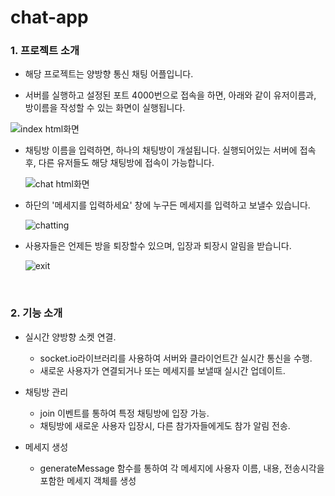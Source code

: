 # chat-app

<h3>1. 프로젝트 소개 </h3>

- 해당 프로젝트는 양방향 통신 채팅 어플입니다.

- 서버를 실행하고 설정된 포트 4000번으로 접속을 하면, 아래와 같이 유저이름과, 방이름을 작성할 수 있는 화면이 실행됩니다.

 ![index html화면](https://github.com/user-attachments/assets/9713f81a-6db9-4893-8339-c2d0468a2622)
 

- 채팅방 이름을 입력하면, 하나의 채팅방이 개설됩니다. 실행되어있는 서버에 접속후, 다른 유저들도 해당 채팅방에 접속이 가능합니다.

  ![chat html화면](https://github.com/user-attachments/assets/fcc19b2d-fffa-4116-b29d-129775081145)
  

- 하단의 '메세지를 입력하세요' 창에 누구든 메세지를 입력하고 보낼수 있습니다.
 
  ![chatting](https://github.com/user-attachments/assets/0740e922-c74e-458e-bb3a-5582f170dd6e)


- 사용자들은 언제든 방을 퇴장할수 있으며, 입장과 퇴장시 알림을 받습니다.

  ![exit](https://github.com/user-attachments/assets/ddd62dc9-17d6-481a-9f97-398eca79dfca)

<br>

<h3>2. 기능 소개</h3>

- 실시간 양방향 소켓 연결.
  - socket.io라이브러리를 사용하여 서버와 클라이언트간 실시간 통신을 수행.
  - 새로운 사용자가 연결되거나 또는 메세지를 보낼때 실시간 업데이트.
 
- 채팅방 관리
  - join 이벤트를 통하여 특정 채팅방에 입장 가능.
  - 채팅방에 새로운 사용자 입장시, 다른 참가자들에게도 참가 알림 전송.
 
- 메세지 생성
  - generateMessage 함수를 통하여 각 메세지에 사용자 이름, 내용, 전송시각을 포함한 메세지 객체를 생성
 
  
